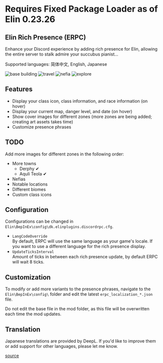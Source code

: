 ﻿# Requires Fixed Package Loader as of Elin 0.23.26

## Elin Rich Presence (ERPC)
Enhance your Discord experience by adding rich presence for Elin, allowing the entire server to stalk admire your succubus pianist...

Supported languages: 简体中文, English, Japanese

![base building](https://i.postimg.cc/tTY6vdXY/base-build.png)
![travel](https://i.postimg.cc/mk9HBb14/travel.png)
![nefia](https://i.postimg.cc/ZR2dG9Rj/nefia.png)
![explore](https://i.postimg.cc/TPXG4Tfm/town.png)

## Features

- Display your class icon, class information, and race information (on hover)
- Display your current map, danger level, and date (on hover)
- Show cover images for different zones (more zones are being added; creating art assets takes time)
- Customize presence phrases

## TODO

Add more images for different zones in the following order:
- More towns
  - Derphy ✔
  - Aquli Teola ✔
- Nefias
- Notable locations
- Different biomes
- Custom class icons

## Configuration

Configurations can be changed in `Elin\BepInEx\config\dk.elinplugins.discordrpc.cfg`.

- `LangCodeOverride`  
By default, ERPC will use the same language as your game's locale. If you want to use a different language for the rich presence display.
- `UpdateTicksInterval`  
Amount of ticks in between each rich presence update, by default ERPC will wait 8 ticks.

## Customization

To modify or add more variants to the presence phrases, navigate to the `Elin\BepInEx\config\` folder and edit the latest `erpc_localization_*.json` file.

Do not edit the base file in the mod folder, as this file will be overwritten each time the mod updates.

## Translation

Japanese translations are provided by DeepL. If you'd like to improve them or add support for other languages, please let me know.

[source](https://github.com/gottyduke/Elin.Plugins/tree/master/ElinRichPresence)
